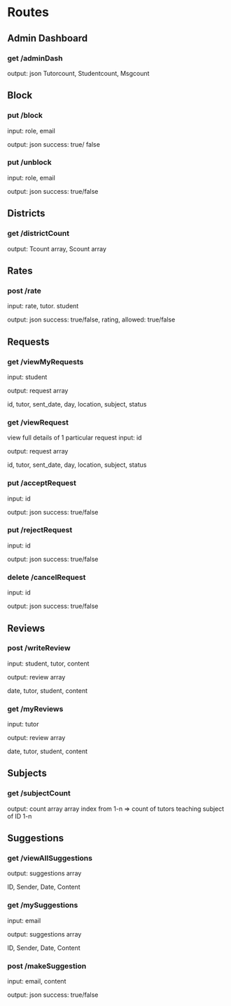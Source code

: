 # Routes

## Admin Dashboard
### get /adminDash
output: json Tutorcount, Studentcount, Msgcount

## Block
### put /block
input: role, email

output: json success: true/ false

### put /unblock
input: role, email

output: json success: true/false

## Districts
### get /districtCount
output: Tcount array, Scount array

## Rates
### post /rate
input: rate, tutor. student

output: json success: true/false, rating, allowed: true/false

## Requests
### get /viewMyRequests
input: student

output: request array

id, tutor, sent_date, day, location, subject, status

### get /viewRequest
view full details of 1 particular request
input: id

output: request array

id, tutor, sent_date, day, location, subject, status

### put /acceptRequest
input: id

output: json success: true/false

### put /rejectRequest
input: id

output: json success: true/false

### delete /cancelRequest
input: id

output: json success: true/false

## Reviews
### post /writeReview
input: student, tutor, content

output: review array

date, tutor, student, content

### get /myReviews
input: tutor

output: review array

date, tutor, student, content

## Subjects
### get /subjectCount
output: count array
array index from 1-n => count of tutors teaching subject of ID 1-n

## Suggestions
### get /viewAllSuggestions
output: suggestions array

ID, Sender, Date, Content

### get /mySuggestions
input:  email

output: suggestions array

ID, Sender, Date, Content

### post /makeSuggestion
input: email, content

output: json 
success: true/false




